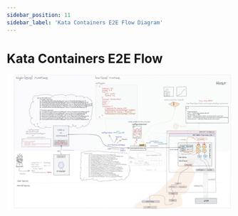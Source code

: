 ```yaml
---
sidebar_position: 11
sidebar_label: 'Kata Containers E2E Flow Diagram'
---
```

# Kata Containers E2E Flow

![Kata containers e2e flow](./../arch-images/katacontainers-e2e-with-bg.jpg)
